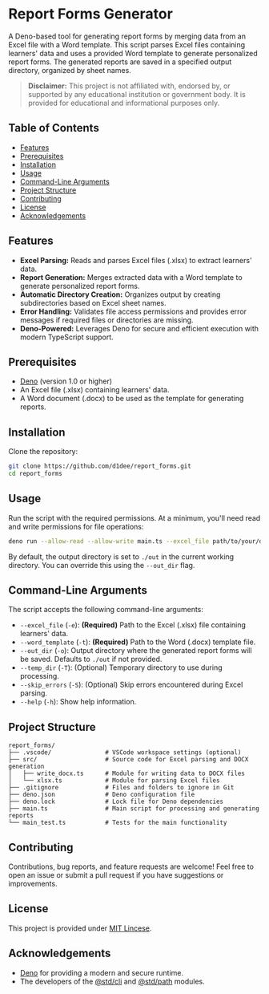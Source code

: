 # Report Forms Generator

A Deno-based tool for generating report forms by merging data from an Excel file with a Word template. This script parses Excel files containing learners' data and uses a provided Word template to generate personalized report forms. The generated reports are saved in a specified output directory, organized by sheet names.

> **Disclaimer:** This project is not affiliated with, endorsed by, or supported by any educational institution or government body. It is provided for educational and informational purposes only.

## Table of Contents

- [Features](#features)
- [Prerequisites](#prerequisites)
- [Installation](#installation)
- [Usage](#usage)
- [Command-Line Arguments](#command-line-arguments)
- [Project Structure](#project-structure)
- [Contributing](#contributing)
- [License](#license)
- [Acknowledgements](#acknowledgements)

## Features

- **Excel Parsing:** Reads and parses Excel files (.xlsx) to extract learners' data.
- **Report Generation:** Merges extracted data with a Word template to generate personalized report forms.
- **Automatic Directory Creation:** Organizes output by creating subdirectories based on Excel sheet names.
- **Error Handling:** Validates file access permissions and provides error messages if required files or directories are missing.
- **Deno-Powered:** Leverages Deno for secure and efficient execution with modern TypeScript support.

## Prerequisites

- [Deno](https://deno.land/) (version 1.0 or higher)
- An Excel file (.xlsx) containing learners' data.
- A Word document (.docx) to be used as the template for generating reports.

## Installation

Clone the repository:

```bash
git clone https://github.com/d1dee/report_forms.git
cd report_forms
```

## Usage

Run the script with the required permissions. At a minimum, you'll need read and write permissions for file operations:

```bash
deno run --allow-read --allow-write main.ts --excel_file path/to/your/data.xlsx --word_template path/to/your/template.docx
```

By default, the output directory is set to `./out` in the current working directory. You can override this using the `--out_dir` flag.

## Command-Line Arguments

The script accepts the following command-line arguments:

- `--excel_file` (`-e`): **(Required)** Path to the Excel (.xlsx) file containing learners' data.
- `--word_template` (`-t`): **(Required)** Path to the Word (.docx) template file.
- `--out_dir` (`-o`): Output directory where the generated report forms will be saved. Defaults to `./out` if not provided.
- `--temp_dir` (`-T`): (Optional) Temporary directory to use during processing.
- `--skip_errors` (`-S`): (Optional) Skip errors encountered during Excel parsing.
- `--help` (`-h`): Show help information.

## Project Structure

```
report_forms/
├── .vscode/               # VSCode workspace settings (optional)
├── src/                   # Source code for Excel parsing and DOCX generation
│   ├── write_docx.ts      # Module for writing data to DOCX files
│   └── xlsx.ts            # Module for parsing Excel files
├── .gitignore             # Files and folders to ignore in Git
├── deno.json              # Deno configuration file
├── deno.lock              # Lock file for Deno dependencies
├── main.ts                # Main script for processing and generating reports
└── main_test.ts           # Tests for the main functionality
```

## Contributing

Contributions, bug reports, and feature requests are welcome! Feel free to open an issue or submit a pull request if you have suggestions or improvements.

## License

This project is provided under [MIT Lincese](https://mit-license.org/).

## Acknowledgements

- [Deno](https://deno.land/) for providing a modern and secure runtime.
- The developers of the [@std/cli](https://deno.land/std/cli) and [@std/path](https://deno.land/std/path) modules.
```
